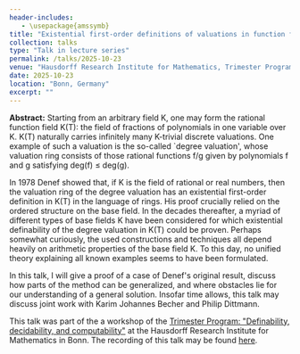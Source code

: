 ```yaml
---
header-includes:
   - \usepackage{amssymb}
title: "Existential first-order definitions of valuations in function fields"
collection: talks
type: "Talk in lecture series"
permalink: /talks/2025-10-23
venue: "Hausdorff Research Institute for Mathematics, Trimester Program: Definability, decidability, and computability"
date: 2025-10-23
location: "Bonn, Germany"
excerpt: ""
---
```


**Abstract:** Starting from an arbitrary field K, one may form the rational function field K(T): the field of fractions of polynomials in one variable over K. K(T) naturally carries infinitely many K-trivial discrete valuations. One example of such a valuation is the so-called `degree valuation', whose valuation ring consists of those rational functions f/g given by polynomials f and g satisfying deg(f) ≤ deg(g).

In 1978 Denef showed that, if K is the field of rational or real numbers, then the valuation ring of the degree valuation has an existential first-order definition in K(T) in the language of rings. His proof crucially relied on the ordered structure on the base field. In the decades thereafter, a myriad of different types of base fields K have been considered for which existential definability of the degree valuation in K(T) could be proven. Perhaps somewhat curiously, the used constructions and techniques all depend heavily on arithmetic properties of the base field K. To this day, no unified theory explaining all known examples seems to have been formulated.

In this talk, I will give a proof of a case of Denef's original result, discuss how parts of the method can be generalized, and where obstacles lie for our understanding of a general solution. Insofar time allows, this talk may discuss joint work with Karim Johannes Becher and Philip Dittmann.

This talk was part of the a workshop of the [Trimester Program: "Definability, decidability, and computability"](https://www.mathematics.uni-bonn.de/him/programs/current-trimester-program/him-trimester-program-definability-decidability-and-computability) at the Hausdorff Research Institute for Mathematics in Bonn.
The recording of this talk may be found [here](https://www.youtube.com/watch?v=X-BcJkJqcQ8).